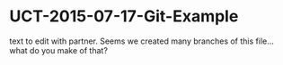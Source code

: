 # UCT-2015-07-17-Git-Example
text to edit with partner.
Seems we created many branches of this file... what do you make of that?
